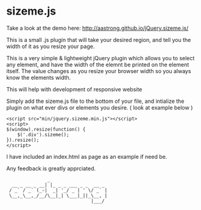 sizeme.js
=======

Take a look at the demo here: http://aastrong.github.io/jQuery.sizeme.js/

This is a small .js plugin that will take your desired region, and tell you the width of it as you resize your page. 


This is a very simple & lightweight jQuery plugin which allows you to select any element, and have the width of the elemnt be printed on the element itself. The value changes as you resize your browser width so you always know the elements width. 

This will help with development of responsive website

Simply add the sizeme.js file to the bottom of your file, and intialize the plugin on what ever divs or elements you desire. ( look at example below )

	<script src="min/jquery.sizeme.min.js"></script>
	<script>
	$(window).resize(function() { 
		$('.div').sizeme();
	}).resize();
	</script>

I have included an index.html as page as an example if need be. 

Any feedback is greatly apprciated. 
```
               _                     
  __ _ __ _ __| |_ _ _ ___ _ _  __ _ 
 / _` / _` (_-|  _| '_/ _ | ' \/ _` |
 \__,_\__,_/__/\__|_| \___|_||_\__, |
                               |___/ 
```
